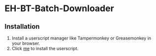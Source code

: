 # EH-BT-Batch-Downloader

## Installation

1. Install a userscript manager like Tampermonkey or Greasemonkey in your browser.
2. Click [me](https://github.com/lambillda/EH-BT-Batch-Downloader/raw/refs/heads/main/exhentai-torrent-downloader.user.js) to install the userscript.